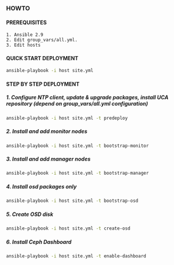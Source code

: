 ### HOWTO
#### PREREQUISITES
```
1. Ansible 2.9
2. Edit group_vars/all.yml.
3. Edit hosts
```

#### QUICK START DEPLOYMENT
```bash
ansible-playbook -i host site.yml
```

#### STEP BY STEP DEPLOYMENT

##### 1. Configure NTP client, update & upgrade packages, install UCA repository (depend on group_vars/all.yml configuration)
```bash
ansible-playbook -i host site.yml -t predeploy
```

##### 2. Install and add monitor nodes
```bash
ansible-playbook -i host site.yml -t bootstrap-monitor
```

##### 3. Install and add manager nodes
```bash
ansible-playbook -i host site.yml -t bootstrap-manager
```

##### 4. Install osd packages only
```bash
ansible-playbook -i host site.yml -t bootstrap-osd
```

##### 5. Create OSD disk
```bash
ansible-playbook -i host site.yml -t create-osd
```

##### 6. Install Ceph Dashboard
```bash
ansible-playbook -i host site.yml -t enable-dashboard
```
